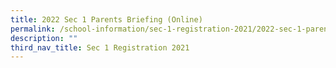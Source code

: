 ```yaml
---
title: 2022 Sec 1 Parents Briefing (Online)
permalink: /school-information/sec-1-registration-2021/2022-sec-1-parents-briefing-online/
description: ""
third_nav_title: Sec 1 Registration 2021
---
```

